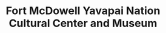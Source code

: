 ---
layout: repo
title: "Fort McDowell Yavapai Nation Cultural Center and Museum"
id: 12768
permalink: repos/12768/
---